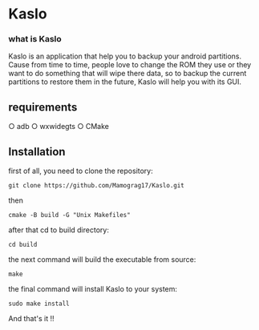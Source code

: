# Kaslo
### what is Kaslo
Kaslo is an application that help you to backup your android partitions. Cause from time to time, people love to change the ROM they use or they want to do something that will wipe there data, so to backup the current partitions to restore them in the future, Kaslo will help you with its GUI.
## requirements
○ adb
○ wxwidegts
○ CMake
## Installation
first of all, you need to clone the repository:
```
git clone https://github.com/Mamograg17/Kaslo.git
```
then
```
cmake -B build -G "Unix Makefiles"
```
after that cd to build directory:
```
cd build
```
the next command will build the executable from source:
```
make
```
the final command will install Kaslo to your system:
```
sudo make install
```
And that's it !! 
